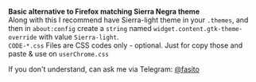 **Basic alternative to Firefox matching Sierra Negra theme**  
Along with this I recommend have Sierra-light theme in your `.themes`, and then in `about:config` create a `string` named `widget.content.gtk-theme-override` with value `Sierra-light`.  
`CODE-*.css` Files are CSS codes only - optional. Just for copy those and paste & use on `userChrome.css`  


If you don't understand, can ask me via Telegram: [@fasito](https://t.me/fasito)
